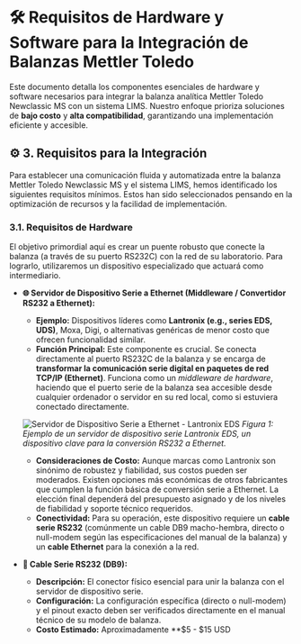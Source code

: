 # 🛠️ Requisitos de Hardware y Software para la Integración de Balanzas Mettler Toledo

Este documento detalla los componentes esenciales de hardware y software necesarios para integrar la balanza analítica Mettler Toledo Newclassic MS con un sistema LIMS. Nuestro enfoque prioriza soluciones de **bajo costo** y **alta compatibilidad**, garantizando una implementación eficiente y accesible.

## ⚙️ 3. Requisitos para la Integración

Para establecer una comunicación fluida y automatizada entre la balanza Mettler Toledo Newclassic MS y el sistema LIMS, hemos identificado los siguientes requisitos mínimos. Estos han sido seleccionados pensando en la optimización de recursos y la facilidad de implementación.

### 3.1. Requisitos de Hardware

El objetivo primordial aquí es crear un puente robusto que conecte la balanza (a través de su puerto RS232C) con la red de su laboratorio. Para lograrlo, utilizaremos un dispositivo especializado que actuará como intermediario.

* **🌐 Servidor de Dispositivo Serie a Ethernet (Middleware / Convertidor RS232 a Ethernet):**
    * **Ejemplo:** Dispositivos líderes como **Lantronix (e.g., series EDS, UDS)**, Moxa, Digi, o alternativas genéricas de menor costo que ofrecen funcionalidad similar.
    * **Función Principal:** Este componente es crucial. Se conecta directamente al puerto RS232C de la balanza y se encarga de **transformar la comunicación serie digital en paquetes de red TCP/IP (Ethernet)**. Funciona como un *middleware de hardware*, haciendo que el puerto serie de la balanza sea accesible desde cualquier ordenador o servidor en su red local, como si estuviera conectado directamente.

    ![Servidor de Dispositivo Serie a Ethernet - Lantronix EDS](https://m.media-amazon.com/images/I/91lunZoPeoL._AC_SL1500_.jpg)
    *Figura 1: Ejemplo de un servidor de dispositivo serie Lantronix EDS, un dispositivo clave para la conversión RS232 a Ethernet.*

    * **Consideraciones de Costo:** Aunque marcas como Lantronix son sinónimo de robustez y fiabilidad, sus costos pueden ser moderados. Existen opciones más económicas de otros fabricantes que cumplen la función básica de conversión serie a Ethernet. La elección final dependerá del presupuesto asignado y de los niveles de fiabilidad y soporte técnico requeridos.
    * **Conectividad:** Para su operación, este dispositivo requiere un **cable serie RS232** (comúnmente un cable DB9 macho-hembra, directo o null-modem según las especificaciones del manual de la balanza) y un **cable Ethernet** para la conexión a la red.

* **🔌 Cable Serie RS232 (DB9):**
    * **Descripción:** El conector físico esencial para unir la balanza con el servidor de dispositivo serie.
    * **Configuración:** La configuración específica (directo o null-modem) y el pinout exacto deben ser verificados directamente en el manual técnico de su modelo de balanza.
    * **Costo Estimado:** Aproximadamente **$5 - $15 USD
